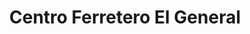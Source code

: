 ---
title: "Centro Ferretero El General"
url: /el-tejar/centro-ferretero-el-general/
shop: hardware
---